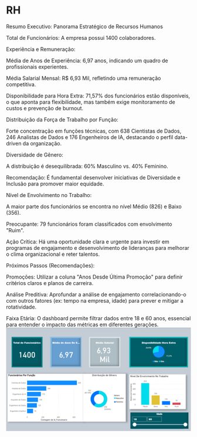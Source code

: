 # RH
Resumo Executivo: Panorama Estratégico de Recursos Humanos

Total de Funcionários: A empresa possui 1400 colaboradores.

Experiência e Remuneração:

Média de Anos de Experiência: 6,97 anos, indicando um quadro de profissionais experientes.

Média Salarial Mensal: R$ 6,93 Mil, refletindo uma remuneração competitiva.

Disponibilidade para Hora Extra: 71,57% dos funcionários estão disponíveis, o que aponta para flexibilidade, mas também exige monitoramento de custos e prevenção de burnout.

Distribuição da Força de Trabalho por Função:

Forte concentração em funções técnicas, com 638 Cientistas de Dados, 246 Analistas de Dados e 176 Engenheiros de IA, destacando o perfil data-driven da organização.

Diversidade de Gênero:

A distribuição é desequilibrada: 60% Masculino vs. 40% Feminino.

Recomendação: É fundamental desenvolver iniciativas de Diversidade e Inclusão para promover maior equidade.

Nível de Envolvimento no Trabalho:

A maior parte dos funcionários se encontra no nível Médio (826) e Baixo (356).

Preocupante: 79 funcionários foram classificados com envolvimento "Ruim".

Ação Crítica: Há uma oportunidade clara e urgente para investir em programas de engajamento e desenvolvimento de lideranças para melhorar o clima organizacional e reter talentos.

Próximos Passos (Recomendações):

Promoções: Utilizar a coluna "Anos Desde Última Promoção" para definir critérios claros e planos de carreira.

Análise Preditiva: Aprofundar a análise de engajamento correlacionando-o com outros fatores (ex: tempo na empresa, idade) para prever e mitigar a rotatividade.

Faixa Etária: O dashboard permite filtrar dados entre 18 e 60 anos, essencial para entender o impacto das métricas em diferentes gerações.
![VisãoGeral](VisãoGeral-1.png)